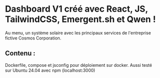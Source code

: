 # Dashboard V1 créé avec React, JS, TailwindCSS, Emergent.sh et Qwen ! 

Au menu, un système solaire avec les principaux services de l'entreprise fictive Cosmos Corporation.

## Contenu :

Dockerfile, compose et jsconfig pour déploiement sur docker.
Aussi testé sur Ubuntu 24.04 avec npm (localhost:3000)
